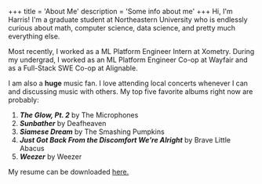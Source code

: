 +++
title = 'About Me'
description = 'Some info about me'
+++
Hi, I'm Harris! I'm a graduate student at Northeastern University who is endlessly curious about math, computer science, data science, and pretty much everything else. 


Most recently, I worked as a ML Platform Engineer Intern at Xometry. During my undergrad, I worked as an ML Platform Engineer Co-op at Wayfair and as a Full-Stack SWE Co-op at Alignable. 

I am also a **huge** music fan. I love attending local concerts whenever I can and discussing music with others. My top five favorite albums right now are probably:

1. ***The Glow, Pt. 2*** by The Microphones
2. ***Sunbather*** by Deafheaven
3. ***Siamese Dream*** by The Smashing Pumpkins
4. ***Just Got Back From the Discomfort We're Alright*** by Brave Little Abacus
5. ***Weezer*** by Weezer

My resume can be downloaded [here.](../Harris%20Bubalo%20Resume.pdf)